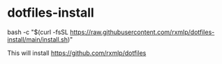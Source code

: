 # dotfiles-install

bash -c "$(curl -fsSL https://raw.githubusercontent.com/rxmlp/dotfiles-install/main/install.sh)"


This will install https://github.com/rxmlp/dotfiles